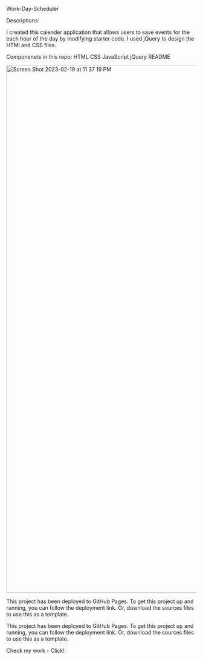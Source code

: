  Work-Day-Scheduler

Descriptions:

I created this calender application that allows users to save events for the each hour of the day by modifying starter code. I used jQuery to design the HTMl and CSS files.

Componenets in this repo:
HTML
CSS
JavaScript
jQuery
README

<img width="1394" alt="Screen Shot 2023-02-19 at 11 37 19 PM" src="https://user-images.githubusercontent.com/119641606/220042998-259139f7-9c04-4fb0-b9e3-f831231b8bac.png">



This project has been deployed to GitHub Pages. To get this project up and running, you can follow the deployment link. Or, download the sources files to use this as a template.

This project has been deployed to GitHub Pages. To get this project up and running, you can follow the deployment link. Or, download the sources files to use this as a template.

Check my work - Click!
